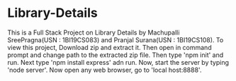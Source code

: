 # Library-Details

This is a Full Stack Project on Library Details by Machupalli SreePragna(USN : 1BI19CS083) and Pranjal Surana(USN : 1BI19CS108).
To view this project, 
Download zip and extract it. Then open in command prompt and change path to the extracted zip file. Then type 'npm init' and run. Next type 'npm install express' adn run.
Now, start the server by typing 'node server'. Now open any web browser, go to 'local host:8888'.
